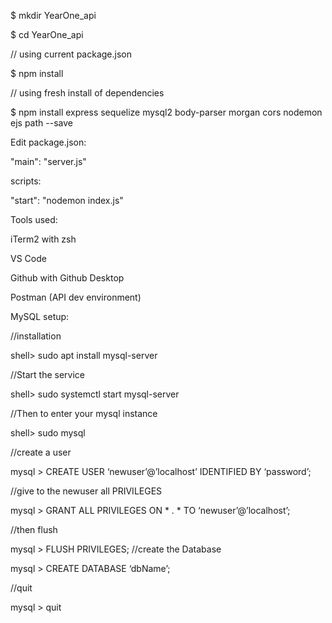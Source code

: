 $ mkdir YearOne_api

$ cd YearOne_api

// using current package.json

$ npm install 

// using fresh install of dependencies

$ npm install express sequelize mysql2 body-parser morgan cors nodemon ejs path --save

Edit package.json:

"main": "server.js"

scripts:

"start": "nodemon index.js"


Tools used:

iTerm2 with zsh

VS Code

Github with Github Desktop

Postman (API dev environment)


MySQL setup:

//installation

shell> sudo apt install mysql-server

//Start the service

shell> sudo systemctl start mysql-server

//Then to enter your mysql instance

shell> sudo mysql

//create a user

mysql > CREATE USER ‘newuser’@’localhost’ IDENTIFIED BY ‘password’;

//give to the newuser all PRIVILEGES

mysql > GRANT ALL PRIVILEGES ON * . * TO ‘newuser’@’localhost’;

//then flush

mysql > FLUSH PRIVILEGES;
//create the Database

mysql > CREATE DATABASE ‘dbName’;

//quit

mysql > quit
